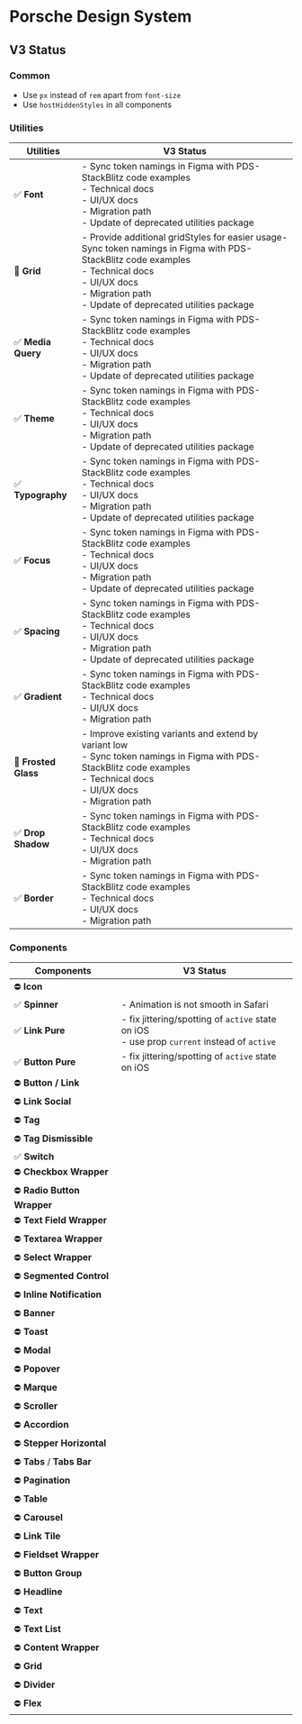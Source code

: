 # Porsche Design System

## V3 Status

### Common

- Use `px` instead of `rem` apart from `font-size`
- Use `hostHiddenStyles` in all components

### Utilities

| Utilities            | V3 Status                                                                                                                                                                                                            |
| -------------------- | -------------------------------------------------------------------------------------------------------------------------------------------------------------------------------------------------------------------- |
| ✅ **Font**          | - Sync token namings in Figma with PDS- StackBlitz code examples<br>- Technical docs<br>- UI/UX docs<br>- Migration path<br>- Update of deprecated utilities package                                                 |
| 🚧 **Grid**          | - Provide additional gridStyles for easier usage- Sync token namings in Figma with PDS- StackBlitz code examples<br>- Technical docs<br>- UI/UX docs<br>- Migration path<br>- Update of deprecated utilities package |
| ✅ **Media Query**   | - Sync token namings in Figma with PDS- StackBlitz code examples<br>- Technical docs<br>- UI/UX docs<br>- Migration path<br>- Update of deprecated utilities package                                                 |
| ✅ **Theme**         | - Sync token namings in Figma with PDS- StackBlitz code examples<br>- Technical docs<br>- UI/UX docs<br>- Migration path<br>- Update of deprecated utilities package                                                 |
| ✅ **Typography**    | - Sync token namings in Figma with PDS- StackBlitz code examples<br>- Technical docs<br>- UI/UX docs<br>- Migration path<br>- Update of deprecated utilities package                                                 |
| ✅ **Focus**         | - Sync token namings in Figma with PDS- StackBlitz code examples<br>- Technical docs<br>- UI/UX docs<br>- Migration path<br>- Update of deprecated utilities package                                                 |
| ✅ **Spacing**       | - Sync token namings in Figma with PDS- StackBlitz code examples<br>- Technical docs<br>- UI/UX docs<br>- Migration path<br>- Update of deprecated utilities package                                                 |
| ✅ **Gradient**      | - Sync token namings in Figma with PDS- StackBlitz code examples<br>- Technical docs<br>- UI/UX docs<br>- Migration path                                                                                             |
| 🚧 **Frosted Glass** | - Improve existing variants and extend by variant low<br>- Sync token namings in Figma with PDS- StackBlitz code examples<br>- Technical docs<br>- UI/UX docs<br>- Migration path                                    |
| ✅ **Drop Shadow**   | - Sync token namings in Figma with PDS- StackBlitz code examples<br>- Technical docs<br>- UI/UX docs<br>- Migration path                                                                                             |
| ✅ **Border**        | - Sync token namings in Figma with PDS- StackBlitz code examples<br>- Technical docs<br>- UI/UX docs<br>- Migration path                                                                                             |

### Components

| Components                  | V3 Status                                                                                       |
| --------------------------- | ----------------------------------------------------------------------------------------------- |
| ⛔ **Icon**                 |                                                                                                 |
| ✅ **Spinner**              | - Animation is not smooth in Safari                                                             |
| ✅ **Link Pure**            | - fix jittering/spotting of `active` state on iOS<br />- use prop `current` instead of `active` |
| ✅ **Button Pure**          | - fix jittering/spotting of `active` state on iOS                                               |
| ⛔ **Button / Link**        |                                                                                                 |
| ⛔ **Link Social**          |                                                                                                 |
| ⛔ **Tag**                  |                                                                                                 |
| ⛔ **Tag Dismissible**      |                                                                                                 |
| ✅ **Switch**               |                                                                                                 |
| ⛔ **Checkbox Wrapper**     |                                                                                                 |
| ⛔ **Radio Button Wrapper** |                                                                                                 |
| ⛔ **Text Field Wrapper**   |                                                                                                 |
| ⛔ **Textarea Wrapper**     |                                                                                                 |
| ⛔ **Select Wrapper**       |                                                                                                 |
| ⛔ **Segmented Control**    |                                                                                                 |
| ⛔ **Inline Notification**  |                                                                                                 |
| ⛔ **Banner**               |                                                                                                 |
| ⛔ **Toast**                |                                                                                                 |
| ⛔ **Modal**                |                                                                                                 |
| ⛔ **Popover**              |                                                                                                 |
| ⛔ **Marque**               |                                                                                                 |
| ⛔ **Scroller**             |                                                                                                 |
| ⛔ **Accordion**            |                                                                                                 |
| ⛔ **Stepper Horizontal**   |                                                                                                 |
| ⛔ **Tabs** / **Tabs Bar**  |                                                                                                 |
| ⛔ **Pagination**           |                                                                                                 |
| ⛔ **Table**                |                                                                                                 |
| ⛔ **Carousel**             |                                                                                                 |
| ⛔ **Link Tile**            |                                                                                                 |
| ⛔ **Fieldset Wrapper**     |                                                                                                 |
| ⛔ **Button Group**         |                                                                                                 |
| ⛔ **Headline**             |                                                                                                 |
| ⛔ **Text**                 |                                                                                                 |
| ⛔ **Text List**            |                                                                                                 |
| ⛔ **Content Wrapper**      |                                                                                                 |
| ⛔ **Grid**                 |                                                                                                 |
| ⛔ **Divider**              |                                                                                                 |
| ⛔ **Flex**                 |                                                                                                 |
